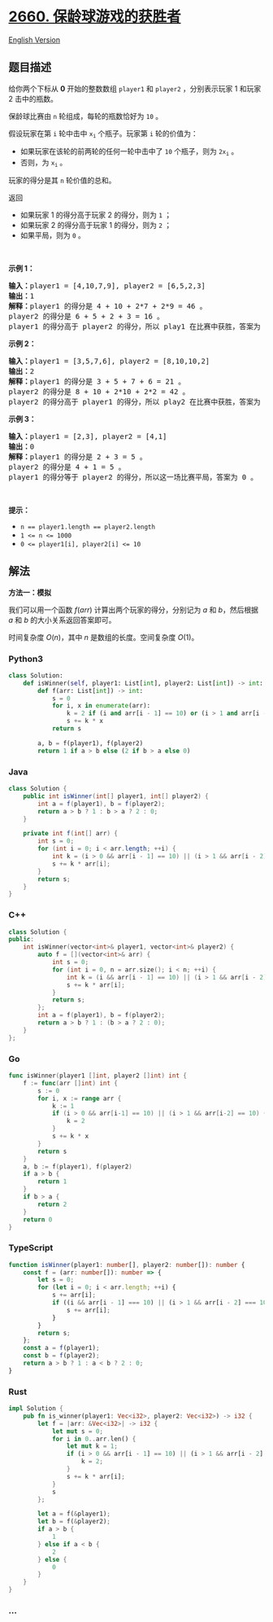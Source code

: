 # [2660. 保龄球游戏的获胜者](https://leetcode.cn/problems/determine-the-winner-of-a-bowling-game)

[English Version](/solution/2600-2699/2660.Determine%20the%20Winner%20of%20a%20Bowling%20Game/README_EN.md)

## 题目描述

<!-- 这里写题目描述 -->

<p>给你两个下标从 <strong>0</strong> 开始的整数数组 <code>player1</code> 和 <code>player2</code> ，分别表示玩家 1 和玩家 2 击中的瓶数。</p>

<p>保龄球比赛由 <code>n</code> 轮组成，每轮的瓶数恰好为 <code>10</code> 。</p>

<p>假设玩家在第 <code>i</code> 轮中击中&nbsp;<code>x<sub>i</sub></code> 个瓶子。玩家第 <code>i</code> 轮的价值为：</p>

<ul>
	<li>如果玩家在该轮的前两轮的任何一轮中击中了 <code>10</code> 个瓶子，则为 <code>2x<sub>i</sub></code> 。</li>
	<li>否则，为&nbsp;<code>x<sub>i</sub></code> 。</li>
</ul>

<p>玩家的得分是其 <code>n</code> 轮价值的总和。</p>

<p>返回</p>

<ul>
	<li>如果玩家 1 的得分高于玩家 2 的得分，则为 <code>1</code> ；</li>
	<li>如果玩家 2 的得分高于玩家 1 的得分，则为 <code>2</code> ；</li>
	<li>如果平局，则为 <code>0</code> 。</li>
</ul>

<p>&nbsp;</p>

<p><strong>示例 1：</strong></p>

<pre>
<strong>输入：</strong>player1 = [4,10,7,9], player2 = [6,5,2,3]
<strong>输出：</strong>1
<strong>解释：</strong>player1 的得分是 4 + 10 + 2*7 + 2*9 = 46 。
player2 的得分是 6 + 5 + 2 + 3 = 16 。
player1 的得分高于 player2 的得分，所以 play1 在比赛中获胜，答案为 1 。
</pre>

<p><strong>示例 2：</strong></p>

<pre>
<strong>输入：</strong>player1 = [3,5,7,6], player2 = [8,10,10,2]
<strong>输出：</strong>2
<strong>解释：</strong>player1 的得分是 3 + 5 + 7 + 6 = 21 。
player2 的得分是 8 + 10 + 2*10 + 2*2 = 42 。
player2 的得分高于 player1 的得分，所以 play2 在比赛中获胜，答案为 2 。</pre>

<p><strong>示例 3：</strong></p>

<pre>
<strong>输入：</strong>player1 = [2,3], player2 = [4,1]
<strong>输出：</strong>0
<strong>解释：</strong>player1 的得分是 2 + 3 = 5 。
player2 的得分是 4 + 1 = 5 。
player1 的得分等于 player2 的得分，所以这一场比赛平局，答案为 0 。
</pre>

<p>&nbsp;</p>

<p><strong>提示：</strong></p>

<ul>
	<li><code>n == player1.length == player2.length</code></li>
	<li><code>1 &lt;= n &lt;= 1000</code></li>
	<li><code>0 &lt;= player1[i], player2[i] &lt;= 10</code></li>
</ul>

## 解法

<!-- 这里可写通用的实现逻辑 -->

**方法一：模拟**

我们可以用一个函数 $f(arr)$ 计算出两个玩家的得分，分别记为 $a$ 和 $b$，然后根据 $a$ 和 $b$ 的大小关系返回答案即可。

时间复杂度 $O(n)$，其中 $n$ 是数组的长度。空间复杂度 $O(1)$。

<!-- tabs:start -->

### **Python3**

<!-- 这里可写当前语言的特殊实现逻辑 -->

```python
class Solution:
    def isWinner(self, player1: List[int], player2: List[int]) -> int:
        def f(arr: List[int]) -> int:
            s = 0
            for i, x in enumerate(arr):
                k = 2 if (i and arr[i - 1] == 10) or (i > 1 and arr[i - 2] == 10) else 1
                s += k * x
            return s

        a, b = f(player1), f(player2)
        return 1 if a > b else (2 if b > a else 0)
```

### **Java**

<!-- 这里可写当前语言的特殊实现逻辑 -->

```java
class Solution {
    public int isWinner(int[] player1, int[] player2) {
        int a = f(player1), b = f(player2);
        return a > b ? 1 : b > a ? 2 : 0;
    }

    private int f(int[] arr) {
        int s = 0;
        for (int i = 0; i < arr.length; ++i) {
            int k = (i > 0 && arr[i - 1] == 10) || (i > 1 && arr[i - 2] == 10) ? 2 : 1;
            s += k * arr[i];
        }
        return s;
    }
}
```

### **C++**

```cpp
class Solution {
public:
    int isWinner(vector<int>& player1, vector<int>& player2) {
        auto f = [](vector<int>& arr) {
            int s = 0;
            for (int i = 0, n = arr.size(); i < n; ++i) {
                int k = (i && arr[i - 1] == 10) || (i > 1 && arr[i - 2] == 10) ? 2 : 1;
                s += k * arr[i];
            }
            return s;
        };
        int a = f(player1), b = f(player2);
        return a > b ? 1 : (b > a ? 2 : 0);
    }
};
```

### **Go**

```go
func isWinner(player1 []int, player2 []int) int {
	f := func(arr []int) int {
		s := 0
		for i, x := range arr {
			k := 1
			if (i > 0 && arr[i-1] == 10) || (i > 1 && arr[i-2] == 10) {
				k = 2
			}
			s += k * x
		}
		return s
	}
	a, b := f(player1), f(player2)
	if a > b {
		return 1
	}
	if b > a {
		return 2
	}
	return 0
}
```

### **TypeScript**

```ts
function isWinner(player1: number[], player2: number[]): number {
    const f = (arr: number[]): number => {
        let s = 0;
        for (let i = 0; i < arr.length; ++i) {
            s += arr[i];
            if ((i && arr[i - 1] === 10) || (i > 1 && arr[i - 2] === 10)) {
                s += arr[i];
            }
        }
        return s;
    };
    const a = f(player1);
    const b = f(player2);
    return a > b ? 1 : a < b ? 2 : 0;
}
```

### **Rust**

```rust
impl Solution {
    pub fn is_winner(player1: Vec<i32>, player2: Vec<i32>) -> i32 {
        let f = |arr: &Vec<i32>| -> i32 {
            let mut s = 0;
            for i in 0..arr.len() {
                let mut k = 1;
                if (i > 0 && arr[i - 1] == 10) || (i > 1 && arr[i - 2] == 10) {
                    k = 2;
                }
                s += k * arr[i];
            }
            s
        };

        let a = f(&player1);
        let b = f(&player2);
        if a > b {
            1
        } else if a < b {
            2
        } else {
            0
        }
    }
}
```

### **...**

```

```

<!-- tabs:end -->
